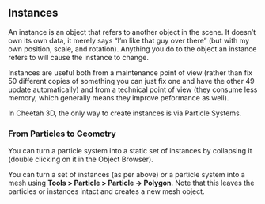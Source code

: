 ## Instances

An instance is an object that refers to another object in the scene. It doesn’t own its own data, it merely says “I’m like that guy over there” (but with my own position, scale, and rotation). Anything you do to the object an instance refers to will cause the instance to change.

Instances are useful both from a maintenance point of view (rather than fix 50 different copies of something you can just fix one and have the other 49 update automatically) and from a technical point of view (they consume less memory, which generally means they improve peformance as well).

In Cheetah 3D, the only way to create instances is via Particle Systems.

### From Particles to Geometry

You can turn a particle system into a static set of instances by collapsing it (double clicking on it in the Object Browser).

You can turn a set of instances (as per above) or a particle system into a mesh using **Tools \> Particle \> Particle -\> Polygon**. Note that this leaves the particles or instances intact and creates a new mesh object.

